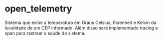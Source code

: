 # open_telemetry
Sistema que exibe a temperatura em Graus Celsius, Farenheit e Kelvin da localidade de um CEP informado. Além disso será implementado tracing e span para rastrear a saúde do sistema.
